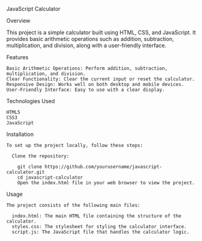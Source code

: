 JavaScript Calculator

  Overview
  
  This project is a simple calculator built using HTML, CSS, and JavaScript. 
  It provides basic arithmetic operations such as addition, subtraction, multiplication, and division, along with a user-friendly interface.

  Features

    Basic Arithmetic Operations: Perform addition, subtraction, multiplication, and division.
    Clear Functionality: Clear the current input or reset the calculator.
    Responsive Design: Works well on both desktop and mobile devices.
    User-Friendly Interface: Easy to use with a clear display.
    
  Technologies Used
  
    HTML5
    CSS3
    JavaScript
    
  Installation
  
    To set up the project locally, follow these steps:

      Clone the repository:

        git clone https://github.com/yourusername/javascript-calculator.git
        cd javascript-calculator
        Open the index.html file in your web browser to view the project.

  Usage

    The project consists of the following main files:

      index.html: The main HTML file containing the structure of the calculator.
      styles.css: The stylesheet for styling the calculator interface.
      script.js: The JavaScript file that handles the calculator logic.
